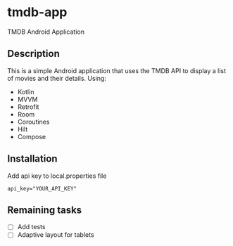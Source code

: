 # tmdb-app
TMDB Android Application

## Description
This is a simple Android application that uses the TMDB API to display a list of movies and their details.
Using:
- Kotlin
- MVVM
- Retrofit
- Room
- Coroutines
- Hilt
- Compose

## Installation

Add api key to local.properties file
```
api_key="YOUR_API_KEY"
```

## Remaining tasks
- [ ] Add tests
- [ ] Adaptive layout for tablets